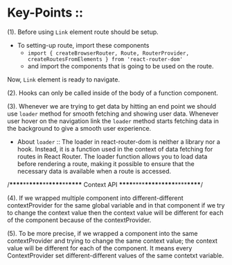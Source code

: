 # Key-Points ::

(1). Before using <code>Link</code> element route should be setup.

- To setting-up route, import these components
  - <code>import { createBrowserRouter, Route, RouterProvider, createRoutesFromElements } from 'react-router-dom'</code>
  - and import the components that is going to be used on the route.

Now, <code>Link</code> element is ready to navigate.

(2). Hooks can only be called inside of the body of a function component.

(3). Whenever we are trying to get data by hitting an end point we should use <code>loader</code> method for smooth fetching and showing user data. Whenever user hover on the navigation link the <code>loader</code> method starts fetching data in the background to give a smooth user experience.

- About <code>loader</code> :: The loader in react-router-dom is neither a library nor a hook. Instead, it is a function used in the context of data fetching for routes in React Router. The loader function allows you to load data before rendering a route, making it possible to ensure that the necessary data is available when a route is accessed.

/**\*\*\*\***\*\***\*\*\*\***\*\***\*\*\*\***\*\***\*\*\*\*** Context API **\*\*\*\***\*\*\*\***\*\*\*\***\***\*\*\*\***\*\*\*\***\*\*\*\***/

(4). If we wrapped multiple component into different-different contextProvider for the same global variable and in that component if we try to change the context value then the context value will be different for each of the component because of the contextProvider.

(5). To be more precise, if we wrapped a component into the same contextProvider and trying to change the same context value; the context value will be different for each of the component. It means every ContextProvider set different-different values of the same contetxt variable.
